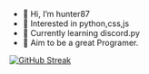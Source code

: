 - 👋 Hi, I’m hunter87
- 👀 Interested in python,css,js
- 🌱 Currently learning discord.py
- 🎯 Aim to be a great Programer.


[![GitHub Streak](https://github-readme-streak-stats.herokuapp.com/?user=hunter87ff&theme=highcontrast)](https://git.io/streak-stats)

